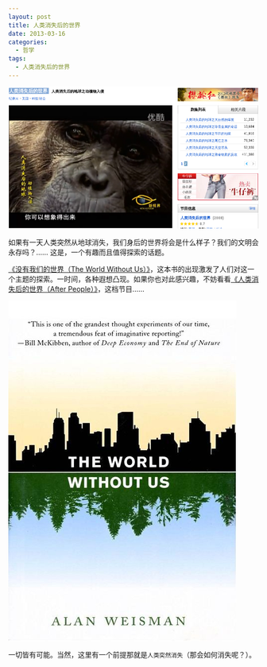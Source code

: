 ```yaml
---
layout: post
title: 人类消失后的世界
date: 2013-03-16
categories:
  - 哲学
tags:
  - 人类消失后的世界 
---
```


[![After People](/img/article/2013-03/16-03.png)](http://v.youku.com/v_show/id_XMzQ0NjAwOTM2.html)

如果有一天人类突然从地球消失，我们身后的世界将会是什么样子？我们的文明会永存吗？…… 这是，一个有趣而且值得探索的话题。

[《没有我们的世界（The World Without Us）》](http://product.china-pub.com/1523039)，这本书的出现激发了人们对这一个主题的探索。一时间，各种遐想凸现。如果你也对此感兴趣，不妨看看[《人类消失后的世界（After People）》](http://v.youku.com/v_show/id_XMzQ0NjAwOTM2.html)，这档节目……

[![没有我们的世界](/img/article/2013-03/16-02.jpg)](http://product.china-pub.com/1523039)

一切皆有可能。当然，这里有一个前提那就是`人类突然消失`（那会如何消失呢？）。

